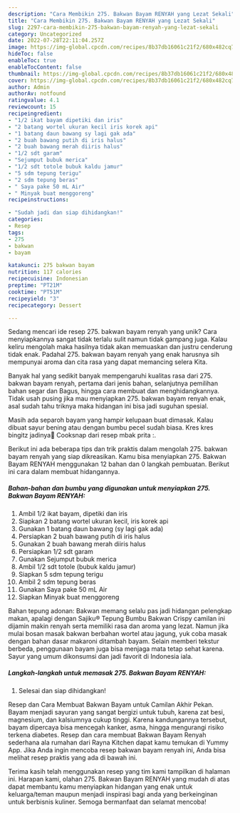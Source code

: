 ```yaml
---
description: "Cara Membikin 275. Bakwan Bayam RENYAH yang Lezat Sekali"
title: "Cara Membikin 275. Bakwan Bayam RENYAH yang Lezat Sekali"
slug: 2297-cara-membikin-275-bakwan-bayam-renyah-yang-lezat-sekali
category: Uncategorized
date: 2022-07-28T22:11:04.257Z
image: https://img-global.cpcdn.com/recipes/8b37db16061c21f2/680x482cq70/275-bakwan-bayam-renyah-foto-resep-utama.jpg
hideToc: false
enableToc: true
enableTocContent: false
thumbnail: https://img-global.cpcdn.com/recipes/8b37db16061c21f2/680x482cq70/275-bakwan-bayam-renyah-foto-resep-utama.jpg
cover: https://img-global.cpcdn.com/recipes/8b37db16061c21f2/680x482cq70/275-bakwan-bayam-renyah-foto-resep-utama.jpg
author: Admin
authorAv: notfound
ratingvalue: 4.1
reviewcount: 15
recipeingredient:
- "1/2 ikat bayam dipetiki dan iris"
- "2 batang wortel ukuran kecil iris korek api"
- "1 batang daun bawang sy lagi gak ada"
- "2 buah bawang putih di iris halus"
- "2 buah bawang merah diiris halus"
- "1/2 sdt garam"
- "Sejumput bubuk merica"
- "1/2 sdt totole bubuk kaldu jamur"
- "5 sdm tepung terigu"
- "2 sdm tepung beras"
- " Saya pake 50 mL Air"
- " Minyak buat menggoreng"
recipeinstructions:

- "Sudah jadi dan siap dihidangkan!"
categories:
- Resep
tags:
- 275
- bakwan
- bayam

katakunci: 275 bakwan bayam 
nutrition: 117 calories
recipecuisine: Indonesian
preptime: "PT21M"
cooktime: "PT51M"
recipeyield: "3"
recipecategory: Dessert

---
```





Sedang mencari ide resep 275. bakwan bayam renyah yang unik? Cara menyiapkannya sangat tidak terlalu sulit namun tidak gampang juga. Kalau keliru mengolah maka hasilnya tidak akan memuaskan dan justru cenderung tidak enak. Padahal 275. bakwan bayam renyah yang enak harusnya sih mempunyai aroma dan cita rasa yang dapat memancing selera Kita.





Banyak hal yang sedikit banyak mempengaruhi kualitas rasa dari 275. bakwan bayam renyah, pertama dari jenis bahan, selanjutnya pemilihan bahan segar dan Bagus, hingga cara membuat dan menghidangkannya. Tidak usah pusing jika mau menyiapkan 275. bakwan bayam renyah enak,      asal sudah tahu triknya maka hidangan ini bisa jadi suguhan spesial.














Masih ada separoh bayam yang hampir kelupaan buat dimasak. Kalau dibuat sayur bening atau dengan bumbu pecel sudah biasa. Kres kres bingitz jadinya🥗 Cooksnap dari resep mbak prita :.






Berikut ini ada beberapa tips dan trik praktis dalam mengolah 275. bakwan bayam renyah yang siap dikreasikan. Kamu bisa menyiapkan 275. Bakwan Bayam RENYAH menggunakan 12 bahan dan 0 langkah pembuatan. Berikut ini cara dalam membuat hidangannya.

<!--inarticleads1-->

##### Bahan-bahan dan bumbu yang digunakan untuk menyiapkan 275. Bakwan Bayam RENYAH:

1. Ambil 1/2 ikat bayam, dipetiki dan iris
1. Siapkan 2 batang wortel ukuran kecil, iris korek api
1. Gunakan 1 batang daun bawang (sy lagi gak ada)
1. Persiapkan 2 buah bawang putih di iris halus
1. Gunakan 2 buah bawang merah diiris halus
1. Persiapkan 1/2 sdt garam
1. Gunakan Sejumput bubuk merica
1. Ambil 1/2 sdt totole (bubuk kaldu jamur)
1. Siapkan 5 sdm tepung terigu
1. Ambil 2 sdm tepung beras
1. Gunakan  Saya pake 50 mL Air
1. Siapkan  Minyak buat menggoreng


Bahan tepung adonan: Bakwan memang selalu pas jadi hidangan pelengkap makan, apalagi dengan Sajiku® Tepung Bumbu Bakwan Crispy camilan ini dijamin makin renyah serta memiliki rasa dan aroma yang lezat. Namun jika mulai bosan masak bakwan berbahan wortel atau jagung, yuk coba masak dengan bahan dasar makaroni ditambah bayam. Selain memberi tekstur berbeda, penggunaan bayam juga bisa menjaga mata tetap sehat karena. Sayur yang umum dikonsumsi dan jadi favorit di Indonesia iala. 

<!--inarticleads2-->

##### Langkah-langkah untuk memasak 275. Bakwan Bayam RENYAH:


1. Selesai dan siap dihidangkan!

Resep dan Cara Membuat Bakwan Bayam untuk Camilan Akhir Pekan. Bayam menjadi sayuran yang sangat bergizi untuk tubuh, karena zat besi, magnesium, dan kalsiumnya cukup tinggi. Karena kandungannya tersebut, bayam dipercaya bisa mencegah kanker, asma, hingga mengurangi risiko terkena diabetes. Resep dan cara membuat Bakwan Bayam Renyah sederhana ala rumahan dari Rayna Kitchen dapat kamu temukan di Yummy App. Jika Anda ingin mencoba resep bakwan bayam renyah ini, Anda bisa melihat resep praktis yang ada di bawah ini. 

Terima kasih telah menggunakan resep yang tim kami tampilkan di halaman ini. Harapan kami, olahan 275. Bakwan Bayam RENYAH yang mudah di atas dapat membantu kamu menyiapkan hidangan yang enak untuk keluarga/teman maupun menjadi inspirasi bagi anda yang berkeinginan untuk berbisnis kuliner. Semoga bermanfaat dan selamat mencoba!
